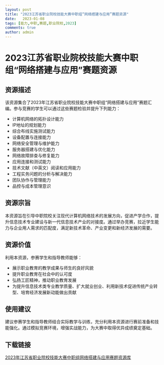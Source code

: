 ```yaml
---
layout: post
title: "2023江苏省职业院校技能大赛中职组“网络搭建与应用”赛题资源"
date:   2023-01-08
tags: [能力,中职,赛题,职业院校,2023]
comments: true
author: admin
---
```

# 2023江苏省职业院校技能大赛中职组“网络搭建与应用”赛题资源

## 资源描述

该资源集合了2023年江苏省职业院校技能大赛中职组“网络搭建与应用”赛题汇编。参与竞赛的学生可以通过这些赛题检验并提升下列能力：

- 计算机网络的拓扑设计能力
- IP地址的规划能力
- 综合布线实施测试能力
- 设备配置与连接能力
- 网络安全管理与维护能力
- 服务器搭建与优化能力
- 网络故障排查与修复能力
- 应用连接和测试能力
- 技术文献（中英文）阅读和应用能力
- 工程实务问题的分析与解决能力
- 团队协作与管理能力
- 品控与成本管理意识

## 资源宗旨

本资源旨在引导中职院校关注现代计算机网络技术的发展方向，促进产学合作，提升信息技术专业建设与新一代信息技术产业的对接度。通过举办竞赛，拉近学生能力与企业用人需求的匹配度，满足新技术革命、产业变更和新经济发展的需要。

## 资源价值

利用本资源，参赛学生和指导教师能够：

- 展示职业教育的教学成果与师生的良好风貌
- 提升职业教育在社会中的认可度
- 弘扬工匠精神，推动职业教育发展
- 为提升信息技术类专业教学质量、扩大就业创业、利用新技术促进传统产业转型、培育经济发展新动能做出贡献

## 使用建议

建议参赛学生和指导教师结合实际教学与训练，充分利用本资源进行赛前准备和技能强化。通过模拟竞赛环境，增强实战能力，为大赛中取得优异成绩奠定基础。

## 下载链接

[2023年江苏省职业院校技能大赛中职组网络搭建与应用赛题资源库](https://pan.quark.cn/s/5e24a6ce960d)